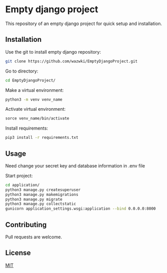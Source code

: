 # Empty django project

This repository of an empty django project for quick setup and installation.

## Installation

Use the git to install empty django repository:

```bash
git clone https://github.com/wazwki/EmptyDjangoProject.git
```
Go to directory:
```bash
cd EmptyDjangoProject/
```
Make a virtual environment:
```bash
python3 -m venv venv_name
```
Activate virtual environment:
```bash
sorce venv_name/bin/activate
```
Install requirements:
```bash
pip3 install -r requirements.txt
```

## Usage

Need change your secret key and database information in .env file

Start project:
```bash
cd application/
python3 manage.py createsuperuser
python3 manage.py makemigrations
python3 manage.py migrate
python3 manage.py collectstatic
gunicorn application_settings.wsgi:application --bind 0.0.0.0:8000
```

## Contributing

Pull requests are welcome.

## License

[MIT](https://choosealicense.com/licenses/mit/)

